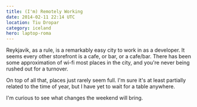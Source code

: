 ```yaml
---
title: (I'm) Remotely Working 
date: 2014-02-11 22:14 UTC
location: Tiu Dropar
category: iceland
hero: laptop-roma
---
```


Reykjavik, as a rule, is a remarkably easy city to work in as a developer.  It seems every other storefront is a cafe, or bar, or a cafe/bar.  There has been some approximation of wi-fi most places in the city, and you're never being rushed out for a turnover.

On top of all that, places just rarely seem full.  I'm sure it's at least partially related to the time of year, but I have yet to wait for a table anywhere.

I'm curious to see what changes the weekend will bring.
